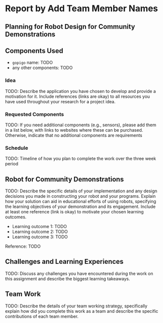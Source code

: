 # Report by Add Team Member Names

## Planning for Robot Design for Community Demonstrations

## Components Used

- `gopigo` name: TODO
- any other components: TODO 

### Idea

TODO: Describe the application you have chosen to develop and provide a motivation for it. Include references (links are okay) to all resources you have used throughout your research for a project idea.

### Requested Components

TODO: If you need additional components (e.g., sensors), please add them in a list below, with links to websites where these can be purchased. Otherwise, indicate that no additional components are requirements

### Schedule

TODO: Timeline of how you plan to complete the work over the three week period

## Robot for Community Demonstrations

TODO: Describe the specific details of your implementation and any design decisions you made in constructing your robot and your programs. Explain how your solution can aid in educational efforts of using robots, specifying the learning objectives of your demonstration and its engagement. Include at least one reference (link is okay) to motivate your chosen learning outcomes.

- Learning outcome 1: TODO
- Learning outcome 2: TODO
- Learning outcome 3: TODO

Reference: TODO

## Challenges and Learning Experiences

TODO: Discuss any challenges you have encountered during the work on this assignment and describe the biggest learning takeaways.

## Team Work

TODO: Describe the details of your team working strategy, specifically explain how did you complete this work as a team and describe the specific contributions of each team member.
